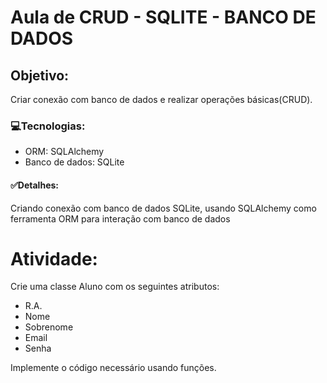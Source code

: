 # Aula de CRUD - SQLITE - BANCO DE DADOS

## Objetivo:
Criar conexão com banco de dados e realizar operações básicas(CRUD).

### 💻Tecnologias:
- ORM: SQLAlchemy
- Banco de dados: SQLite

#### ✅Detalhes:
Criando conexão com banco de dados SQLite, usando SQLAlchemy como ferramenta ORM para interação com banco de dados

# Atividade: 
Crie uma classe Aluno com os seguintes atributos:
- R.A.
- Nome
- Sobrenome
- Email
- Senha


Implemente o código necessário usando funções.
